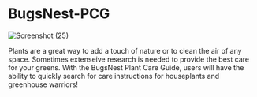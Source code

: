 # BugsNest-PCG

![Screenshot (25)](https://user-images.githubusercontent.com/95663799/234979500-e4c9739f-1eb9-4b7d-a5c5-019c915b52a0.png)

Plants are a great way to add a touch of nature or to clean the air of any space. Sometimes extenseive research is needed to provide the best care for your greens. With the BugsNest Plant Care Guide, users will have the ability to quickly search for care instructions for houseplants and greenhouse warriors!
